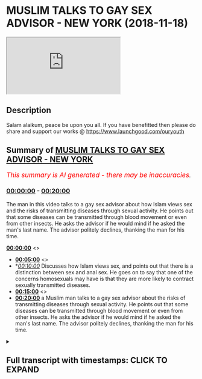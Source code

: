 # MUSLIM TALKS TO GAY SEX ADVISOR - NEW YORK (2018-11-18)

<iframe loading='lazy' src='https://www.youtube.com/embed/KLdjHNGf9XM'></iframe>

## Description

Salam alaikum, peace be upon you all. If you have benefitted then please do share and support our works @ https://www.launchgood.com/ouryouth

## Summary of [MUSLIM TALKS TO GAY SEX ADVISOR - NEW YORK](https://www.youtube.com/watch?v=KLdjHNGf9XM)


*<span style="color:red; font-size:125%">This summary is AI generated - there may be inaccuracies</span>. [](/)*

### [00:00:00](https://www.youtube.com/watch?v=KLdjHNGf9XM&t=0) - [00:20:00](https://www.youtube.com/watch?v=KLdjHNGf9XM&t=1200)

The man in this video talks to a gay sex advisor about how Islam views sex and the risks of transmitting diseases through sexual activity. He points out that some diseases can be transmitted through blood movement or even from other insects. He asks the advisor if he would mind if he asked the man's last name. The advisor politely declines, thanking the man for his time.

**[00:00:00](https://www.youtube.com/watch?v=KLdjHNGf9XM&t=0)** <>
* **[00:05:00](https://www.youtube.com/watch?v=KLdjHNGf9XM&t=300)** <>
* **[00:10:00](https://www.youtube.com/watch?v=KLdjHNGf9XM&t=600)* Discusses how Islam views sex, and points out that there is a distinction between sex and anal sex. He goes on to say that one of the concerns homosexuals may have is that they are more likely to contract sexually transmitted diseases.
* **[00:15:00](https://www.youtube.com/watch?v=KLdjHNGf9XM&t=900)** <>
* **[00:20:00](https://www.youtube.com/watch?v=KLdjHNGf9XM&t=1200)**  a Muslim man talks to a gay sex advisor about the risks of transmitting diseases through sexual activity. He points out that some diseases can be transmitted through blood movement or even from other insects. He asks the advisor if he would mind if he asked the man's last name. The advisor politely declines, thanking the man for his time.

<details><summary><h2>Full transcript with timestamps: CLICK TO EXPAND</h2></summary>

[0:00:11](https://youtu.be/KLdjHNGf9XM?t=11) you're ready  
[0:00:15](https://youtu.be/KLdjHNGf9XM?t=15) jacket he's going to a crisis you can  
[0:00:25](https://youtu.be/KLdjHNGf9XM?t=25) change much closer possibly changes  
[0:00:27](https://youtu.be/KLdjHNGf9XM?t=27) around  
[0:00:37](https://youtu.be/KLdjHNGf9XM?t=37) you know I questions everything from  
[0:00:39](https://youtu.be/KLdjHNGf9XM?t=39) Instagram  
[0:00:43](https://youtu.be/KLdjHNGf9XM?t=43) you're dealing with everything what are  
[0:00:45](https://youtu.be/KLdjHNGf9XM?t=45) okay let me ask you a question what  
[0:00:47](https://youtu.be/KLdjHNGf9XM?t=47) other like let's say the most common  
[0:00:49](https://youtu.be/KLdjHNGf9XM?t=49) problems your ear face as well as to the  
[0:00:52](https://youtu.be/KLdjHNGf9XM?t=52) issues that you use societal issues that  
[0:00:54](https://youtu.be/KLdjHNGf9XM?t=54) you keep like I keep coming up say you  
[0:01:02](https://youtu.be/KLdjHNGf9XM?t=62) know boil it down to the VFD I would say  
[0:01:04](https://youtu.be/KLdjHNGf9XM?t=64) people are not trusting their instincts  
[0:01:17](https://youtu.be/KLdjHNGf9XM?t=77) what do you mean by that can you give me  
[0:01:43](https://youtu.be/KLdjHNGf9XM?t=103) like more like a case study so you're  
[0:01:44](https://youtu.be/KLdjHNGf9XM?t=104) saying people are maybe they're not  
[0:01:45](https://youtu.be/KLdjHNGf9XM?t=105) aware or they're not confident in  
[0:01:47](https://youtu.be/KLdjHNGf9XM?t=107) themselves or what is it exactly they're  
[0:01:48](https://youtu.be/KLdjHNGf9XM?t=108) being told by multiple sources that what  
[0:01:50](https://youtu.be/KLdjHNGf9XM?t=110) have been one of our  
[0:01:58](https://youtu.be/KLdjHNGf9XM?t=118) challenges that people tell us our  
[0:02:01](https://youtu.be/KLdjHNGf9XM?t=121) supposed to be about sex for our bodies  
[0:02:04](https://youtu.be/KLdjHNGf9XM?t=124) okay  
[0:02:07](https://youtu.be/KLdjHNGf9XM?t=127) feel and we quickly believe that at age  
[0:02:10](https://youtu.be/KLdjHNGf9XM?t=130) 3 or 4 or 5 or 15 or 30  
[0:02:14](https://youtu.be/KLdjHNGf9XM?t=134) and it's hard to shake that so you might  
[0:02:16](https://youtu.be/KLdjHNGf9XM?t=136) have an instinct like I just want to  
[0:02:19](https://youtu.be/KLdjHNGf9XM?t=139) masturbate and that might be your thing  
[0:02:24](https://youtu.be/KLdjHNGf9XM?t=144) you should also be wanting to get  
[0:02:26](https://youtu.be/KLdjHNGf9XM?t=146) married to this type of person and we  
[0:02:28](https://youtu.be/KLdjHNGf9XM?t=148) having this type of sex with them and  
[0:02:30](https://youtu.be/KLdjHNGf9XM?t=150) once a week what spice a week but you  
[0:02:31](https://youtu.be/KLdjHNGf9XM?t=151) might be thinking I just want to it  
[0:02:33](https://youtu.be/KLdjHNGf9XM?t=153) whatever maybe you have your own beliefs  
[0:02:36](https://youtu.be/KLdjHNGf9XM?t=156) about what works for you is pornography  
[0:02:38](https://youtu.be/KLdjHNGf9XM?t=158) a big theme here in your work because is  
[0:02:41](https://youtu.be/KLdjHNGf9XM?t=161) it not so people certainly use doesn't  
[0:02:47](https://youtu.be/KLdjHNGf9XM?t=167) come out and but I think that usually  
[0:02:49](https://youtu.be/KLdjHNGf9XM?t=169) people have more questions around  
[0:02:51](https://youtu.be/KLdjHNGf9XM?t=171) interpersonal and Orin is usually not  
[0:02:56](https://youtu.be/KLdjHNGf9XM?t=176) into personal it born is in some way  
[0:02:59](https://youtu.be/KLdjHNGf9XM?t=179) interpersonal it's more the  
[0:03:00](https://youtu.be/KLdjHNGf9XM?t=180) interpersonal reaction where someone's  
[0:03:01](https://youtu.be/KLdjHNGf9XM?t=181) yeah  
[0:03:03](https://youtu.be/KLdjHNGf9XM?t=183) coming up against what if I ask you a  
[0:03:07](https://youtu.be/KLdjHNGf9XM?t=187) question do you find that there's a in  
[0:03:10](https://youtu.be/KLdjHNGf9XM?t=190) terms of males and females age groups  
[0:03:12](https://youtu.be/KLdjHNGf9XM?t=192) different demographics who seems to be  
[0:03:16](https://youtu.be/KLdjHNGf9XM?t=196) like let's say for example tense exhibit  
[0:03:18](https://youtu.be/KLdjHNGf9XM?t=198) than most insecurities or problems or  
[0:03:20](https://youtu.be/KLdjHNGf9XM?t=200) comments are there any specific classes  
[0:03:24](https://youtu.be/KLdjHNGf9XM?t=204) of people that you can say okay these  
[0:03:25](https://youtu.be/KLdjHNGf9XM?t=205) individuals keep coming up to think  
[0:03:34](https://youtu.be/KLdjHNGf9XM?t=214) about their sexuality or their gender or  
[0:03:36](https://youtu.be/KLdjHNGf9XM?t=216) their sexual expression or gender  
[0:03:38](https://youtu.be/KLdjHNGf9XM?t=218) identity yeah  
[0:03:43](https://youtu.be/KLdjHNGf9XM?t=223) theyõre we don't have  
[0:03:45](https://youtu.be/KLdjHNGf9XM?t=225) talking about but they have been dealing  
[0:03:48](https://youtu.be/KLdjHNGf9XM?t=228) with the front and center and sort of  
[0:03:49](https://youtu.be/KLdjHNGf9XM?t=229) being balanced  
[0:03:50](https://youtu.be/KLdjHNGf9XM?t=230) fivesome all around it  
[0:03:52](https://youtu.be/KLdjHNGf9XM?t=232) so in a lot of ways are people who are  
[0:03:54](https://youtu.be/KLdjHNGf9XM?t=234) queer or gender non-conforming or  
[0:03:57](https://youtu.be/KLdjHNGf9XM?t=237) transgender a lot of ways we regularly  
[0:04:04](https://youtu.be/KLdjHNGf9XM?t=244) challenge from family and other folks in  
[0:04:07](https://youtu.be/KLdjHNGf9XM?t=247) the world  
[0:04:09](https://youtu.be/KLdjHNGf9XM?t=249) challenged ourselves but that said I  
[0:04:13](https://youtu.be/KLdjHNGf9XM?t=253) really feel like one of the  
[0:04:15](https://youtu.be/KLdjHNGf9XM?t=255) misconceptions is that  
[0:04:18](https://youtu.be/KLdjHNGf9XM?t=258) different genders are extremely  
[0:04:19](https://youtu.be/KLdjHNGf9XM?t=259) different  
[0:04:22](https://youtu.be/KLdjHNGf9XM?t=262) research my stuff so there are tons of  
[0:04:28](https://youtu.be/KLdjHNGf9XM?t=268) I'm in you know  
[0:04:33](https://youtu.be/KLdjHNGf9XM?t=273) what kind of things today I mean you  
[0:04:35](https://youtu.be/KLdjHNGf9XM?t=275) talked about for example homosexual  
[0:04:37](https://youtu.be/KLdjHNGf9XM?t=277) community right are the challenges faced  
[0:04:39](https://youtu.be/KLdjHNGf9XM?t=279) by the homosexual community different  
[0:04:42](https://youtu.be/KLdjHNGf9XM?t=282) from those faced by straight people for  
[0:04:45](https://youtu.be/KLdjHNGf9XM?t=285) example what kind of challenge what are  
[0:04:46](https://youtu.be/KLdjHNGf9XM?t=286) the differences similarities in  
[0:04:47](https://youtu.be/KLdjHNGf9XM?t=287) differences between the two committees  
[0:04:52](https://youtu.be/KLdjHNGf9XM?t=292) but in other words there is not right so  
[0:04:55](https://youtu.be/KLdjHNGf9XM?t=295) everyone is dealing not everyone many  
[0:04:57](https://youtu.be/KLdjHNGf9XM?t=297) people are dealing with the nice thing  
[0:05:01](https://youtu.be/KLdjHNGf9XM?t=301) is that is that big theme then social me  
[0:05:04](https://youtu.be/KLdjHNGf9XM?t=304) is that something which I wouldn't even  
[0:05:06](https://youtu.be/KLdjHNGf9XM?t=306) say no okay as an example of I okay so  
[0:05:12](https://youtu.be/KLdjHNGf9XM?t=312) people regardless into sexual  
[0:05:14](https://youtu.be/KLdjHNGf9XM?t=314) orientation yes  
[0:05:17](https://youtu.be/KLdjHNGf9XM?t=317) you know we're dealing with similar  
[0:05:18](https://youtu.be/KLdjHNGf9XM?t=318) things sometimes the overal are straight  
[0:05:21](https://youtu.be/KLdjHNGf9XM?t=321) maybe we are dealing with you know  
[0:05:23](https://youtu.be/KLdjHNGf9XM?t=323) feeling like they can experiment less  
[0:05:24](https://youtu.be/KLdjHNGf9XM?t=324) sexually we're  
[0:05:27](https://youtu.be/KLdjHNGf9XM?t=327) are given in some regards people want  
[0:05:31](https://youtu.be/KLdjHNGf9XM?t=331) permission around being more exploratory  
[0:05:34](https://youtu.be/KLdjHNGf9XM?t=334) I was out of thought started to deject I  
[0:05:36](https://youtu.be/KLdjHNGf9XM?t=336) mean just for a simple biological  
[0:05:39](https://youtu.be/KLdjHNGf9XM?t=339) perspective that would not be the case  
[0:05:41](https://youtu.be/KLdjHNGf9XM?t=341) in the sense that obviously a man and a  
[0:05:43](https://youtu.be/KLdjHNGf9XM?t=343) man can't do as much as a man and a  
[0:05:45](https://youtu.be/KLdjHNGf9XM?t=345) woman can do I mean just by virtue of  
[0:05:50](https://youtu.be/KLdjHNGf9XM?t=350) the fact that there's more  
[0:05:52](https://youtu.be/KLdjHNGf9XM?t=352) I mean there are differentiated entry  
[0:05:54](https://youtu.be/KLdjHNGf9XM?t=354) point alike it's not right I mean I I'd  
[0:06:03](https://youtu.be/KLdjHNGf9XM?t=363) see it under present differently  
[0:06:07](https://youtu.be/KLdjHNGf9XM?t=367) you see it this way yeah you know if  
[0:06:10](https://youtu.be/KLdjHNGf9XM?t=370) because if sex is more than in this  
[0:06:13](https://youtu.be/KLdjHNGf9XM?t=373) invention or canal or a penis and anus  
[0:06:15](https://youtu.be/KLdjHNGf9XM?t=375) or penis and throat or whatever baby  
[0:06:17](https://youtu.be/KLdjHNGf9XM?t=377) right or because people are sexual and  
[0:06:22](https://youtu.be/KLdjHNGf9XM?t=382) soon  
[0:06:23](https://youtu.be/KLdjHNGf9XM?t=383) for example two people looking at the  
[0:06:26](https://youtu.be/KLdjHNGf9XM?t=386) same computer screen  
[0:06:28](https://youtu.be/KLdjHNGf9XM?t=388) would you consider that sex if they  
[0:06:30](https://youtu.be/KLdjHNGf9XM?t=390) masturbate into the same computer screen  
[0:06:32](https://youtu.be/KLdjHNGf9XM?t=392) if they want to cause sex that's better  
[0:06:34](https://youtu.be/KLdjHNGf9XM?t=394) okay so how would you define things well  
[0:06:38](https://youtu.be/KLdjHNGf9XM?t=398) so sex is a complicated word because it  
[0:06:40](https://youtu.be/KLdjHNGf9XM?t=400) has different meanings in terms of  
[0:06:43](https://youtu.be/KLdjHNGf9XM?t=403) characteristics okay and then there are  
[0:06:44](https://youtu.be/KLdjHNGf9XM?t=404) things that people do that are sexual  
[0:06:46](https://youtu.be/KLdjHNGf9XM?t=406) with each other that people may consider  
[0:06:48](https://youtu.be/KLdjHNGf9XM?t=408) sex people making solo sex or  
[0:06:50](https://youtu.be/KLdjHNGf9XM?t=410) masturbation sex I like to really let  
[0:06:52](https://youtu.be/KLdjHNGf9XM?t=412) people make those  
[0:06:54](https://youtu.be/KLdjHNGf9XM?t=414) quite possible this yourself you quite  
[0:06:57](https://youtu.be/KLdjHNGf9XM?t=417) postmodernist i know he you think  
[0:06:59](https://youtu.be/KLdjHNGf9XM?t=419) outside the box in a sense yeah I liked  
[0:07:02](https://youtu.be/KLdjHNGf9XM?t=422) it I just noticed that as I said one of  
[0:07:07](https://youtu.be/KLdjHNGf9XM?t=427) the biggest issues that I see  
[0:07:09](https://youtu.be/KLdjHNGf9XM?t=429) scripts are some ways to be sexually and  
[0:07:12](https://youtu.be/KLdjHNGf9XM?t=432) I don't yeah if I  
[0:07:15](https://youtu.be/KLdjHNGf9XM?t=435) you know suggesting that somebody really  
[0:07:18](https://youtu.be/KLdjHNGf9XM?t=438) should I mean there must be prominent  
[0:07:21](https://youtu.be/KLdjHNGf9XM?t=441) that you put in place I mean how would  
[0:07:23](https://youtu.be/KLdjHNGf9XM?t=443) you feel about be Kelly for example  
[0:07:25](https://youtu.be/KLdjHNGf9XM?t=445) questions so you'll notice if you study  
[0:07:28](https://youtu.be/KLdjHNGf9XM?t=448) is really taboo topics right you know  
[0:07:32](https://youtu.be/KLdjHNGf9XM?t=452) things that we this is a true der in the  
[0:07:39](https://youtu.be/KLdjHNGf9XM?t=459) u.s. there are some states which allow  
[0:07:41](https://youtu.be/KLdjHNGf9XM?t=461) this jelly study or even if you just  
[0:07:50](https://youtu.be/KLdjHNGf9XM?t=470) look at twenty eighteen persistent on  
[0:07:51](https://youtu.be/KLdjHNGf9XM?t=471) each hand yes  
[0:07:55](https://youtu.be/KLdjHNGf9XM?t=475) not yet fortunately a lot of people  
[0:07:59](https://youtu.be/KLdjHNGf9XM?t=479) that were trending towards greater  
[0:08:01](https://youtu.be/KLdjHNGf9XM?t=481) conscious actions so in that sense you  
[0:08:04](https://youtu.be/KLdjHNGf9XM?t=484) know one of the  
[0:08:07](https://youtu.be/KLdjHNGf9XM?t=487) at least his consent  
[0:08:10](https://youtu.be/KLdjHNGf9XM?t=490) about nonhumans living being  
[0:08:15](https://youtu.be/KLdjHNGf9XM?t=495) instead of non yeah what's your view on  
[0:08:17](https://youtu.be/KLdjHNGf9XM?t=497) that well one of the things among others  
[0:08:20](https://youtu.be/KLdjHNGf9XM?t=500) that we often talk about is  
[0:08:26](https://youtu.be/KLdjHNGf9XM?t=506) not some  
[0:08:28](https://youtu.be/KLdjHNGf9XM?t=508) with nonhumans here  
[0:08:30](https://youtu.be/KLdjHNGf9XM?t=510) [Music]  
[0:08:35](https://youtu.be/KLdjHNGf9XM?t=515) it does come up and it comes up a lot  
[0:08:37](https://youtu.be/KLdjHNGf9XM?t=517) does it really so what what kind of  
[0:08:38](https://youtu.be/KLdjHNGf9XM?t=518) countries does it come up in come that's  
[0:08:39](https://youtu.be/KLdjHNGf9XM?t=519) quite well I usually might like to not  
[0:08:41](https://youtu.be/KLdjHNGf9XM?t=521) name certain countries okay about which  
[0:08:44](https://youtu.be/KLdjHNGf9XM?t=524) countries nope / yeah maybe Neil he  
[0:08:50](https://youtu.be/KLdjHNGf9XM?t=530) wants to know I mean you know I would  
[0:08:54](https://youtu.be/KLdjHNGf9XM?t=534) say if we were you know the cameras were  
[0:08:55](https://youtu.be/KLdjHNGf9XM?t=535) near what not I would but I just like my  
[0:08:57](https://youtu.be/KLdjHNGf9XM?t=537) I understand you don't incite anything  
[0:09:00](https://youtu.be/KLdjHNGf9XM?t=540) yeah yeah yeah no no problem  
[0:09:03](https://youtu.be/KLdjHNGf9XM?t=543) yeah yeah it comes up this is this is  
[0:09:08](https://youtu.be/KLdjHNGf9XM?t=548) the thing this is the question like for  
[0:09:12](https://youtu.be/KLdjHNGf9XM?t=552) my paradigm choose do you have a  
[0:09:15](https://youtu.be/KLdjHNGf9XM?t=555) question because I know it's obvious I'm  
[0:09:17](https://youtu.be/KLdjHNGf9XM?t=557) a Muslim right I'm a believer of  
[0:09:19](https://youtu.be/KLdjHNGf9XM?t=559) scripture scripture list if you like  
[0:09:20](https://youtu.be/KLdjHNGf9XM?t=560) traditionalist and it's not just Muslims  
[0:09:22](https://youtu.be/KLdjHNGf9XM?t=562) that have parameters that are finally  
[0:09:25](https://youtu.be/KLdjHNGf9XM?t=565) all very much defined by Scriptures it's  
[0:09:28](https://youtu.be/KLdjHNGf9XM?t=568) also Christian Jews all sort of  
[0:09:30](https://youtu.be/KLdjHNGf9XM?t=570) different like you were talking about  
[0:09:31](https://youtu.be/KLdjHNGf9XM?t=571) kind of I think you applied it in some  
[0:09:32](https://youtu.be/KLdjHNGf9XM?t=572) of what you were saying so obviously for  
[0:09:34](https://youtu.be/KLdjHNGf9XM?t=574) us it's a matter of looking at the text  
[0:09:36](https://youtu.be/KLdjHNGf9XM?t=576) and seeing okay well this is in  
[0:09:38](https://youtu.be/KLdjHNGf9XM?t=578) accordance with God's will and it isn't  
[0:09:40](https://youtu.be/KLdjHNGf9XM?t=580) according to protocol so it's very much  
[0:09:41](https://youtu.be/KLdjHNGf9XM?t=581) divine command theory if you like you  
[0:09:43](https://youtu.be/KLdjHNGf9XM?t=583) know you believe that the authority goes  
[0:09:45](https://youtu.be/KLdjHNGf9XM?t=585) to the text and therefore  
[0:09:46](https://youtu.be/KLdjHNGf9XM?t=586) we act in accordance to it right so it's  
[0:09:49](https://youtu.be/KLdjHNGf9XM?t=589) much more rigid if you like it's these  
[0:09:51](https://youtu.be/KLdjHNGf9XM?t=591) are the parameters right you can't go  
[0:09:53](https://youtu.be/KLdjHNGf9XM?t=593) for for example homosexuality and Islam  
[0:09:55](https://youtu.be/KLdjHNGf9XM?t=595) is not permissible you know obviously  
[0:09:58](https://youtu.be/KLdjHNGf9XM?t=598) Judaism in Australia it's not  
[0:10:00](https://youtu.be/KLdjHNGf9XM?t=600) permissible you can't have sex with  
[0:10:01](https://youtu.be/KLdjHNGf9XM?t=601) another man or a woman having sex with  
[0:10:05](https://youtu.be/KLdjHNGf9XM?t=605) another woman in fact  
[0:10:06](https://youtu.be/KLdjHNGf9XM?t=606) Islam wouldn't define a woman you know a  
[0:10:10](https://youtu.be/KLdjHNGf9XM?t=610) pleasure in another woman has even sex  
[0:10:12](https://youtu.be/KLdjHNGf9XM?t=612) frankly right because because we this  
[0:10:14](https://youtu.be/KLdjHNGf9XM?t=614) there's very key definitions for  
[0:10:17](https://youtu.be/KLdjHNGf9XM?t=617) instance sex would be seen as either  
[0:10:20](https://youtu.be/KLdjHNGf9XM?t=620) penetration from a vagina in a Varnado  
[0:10:23](https://youtu.be/KLdjHNGf9XM?t=623) sense all analysis these two things  
[0:10:25](https://youtu.be/KLdjHNGf9XM?t=625) would be  
[0:10:26](https://youtu.be/KLdjHNGf9XM?t=626) as a section Islam that wouldn't be seen  
[0:10:30](https://youtu.be/KLdjHNGf9XM?t=630) as sex enough would not it's something  
[0:10:34](https://youtu.be/KLdjHNGf9XM?t=634) extra something else but it's not sex in  
[0:10:37](https://youtu.be/KLdjHNGf9XM?t=637) the in the in the scripture in a strict  
[0:10:40](https://youtu.be/KLdjHNGf9XM?t=640) scriptural sense so yeah so from that  
[0:10:44](https://youtu.be/KLdjHNGf9XM?t=644) perspective we have very strict  
[0:10:46](https://youtu.be/KLdjHNGf9XM?t=646) guidelines and things like that but it  
[0:10:49](https://youtu.be/KLdjHNGf9XM?t=649) always but it is a no sex is not allowed  
[0:10:51](https://youtu.be/KLdjHNGf9XM?t=651) in Islam quite it's considered sex yeah  
[0:10:54](https://youtu.be/KLdjHNGf9XM?t=654) just sorry thank you for the  
[0:10:56](https://youtu.be/KLdjHNGf9XM?t=656) clarification it's not allowed whether  
[0:10:58](https://youtu.be/KLdjHNGf9XM?t=658) it's from man to man or man to woman by  
[0:11:00](https://youtu.be/KLdjHNGf9XM?t=660) a woman  
[0:11:02](https://youtu.be/KLdjHNGf9XM?t=662) now lesson won't remember that's not  
[0:11:04](https://youtu.be/KLdjHNGf9XM?t=664) what's the wrath that's very possible  
[0:11:05](https://youtu.be/KLdjHNGf9XM?t=665) happens all the time actually it's  
[0:11:07](https://youtu.be/KLdjHNGf9XM?t=667) actually I'm saying that in a lot of  
[0:11:10](https://youtu.be/KLdjHNGf9XM?t=670) those sex shops here it's one of the  
[0:11:12](https://youtu.be/KLdjHNGf9XM?t=672) most common classes that we teach about  
[0:11:15](https://youtu.be/KLdjHNGf9XM?t=675) golf  
[0:11:16](https://youtu.be/KLdjHNGf9XM?t=676) so women having anal sex with men  
[0:11:20](https://youtu.be/KLdjHNGf9XM?t=680) Bhavana t monster it's a bit unusual it  
[0:11:23](https://youtu.be/KLdjHNGf9XM?t=683) doesn't undermine lesbianism in a sense  
[0:11:25](https://youtu.be/KLdjHNGf9XM?t=685) right because if a woman is strapping on  
[0:11:27](https://youtu.be/KLdjHNGf9XM?t=687) sorry to say why she's doing that then  
[0:11:32](https://youtu.be/KLdjHNGf9XM?t=692) it doesn't that kind of in a sense under  
[0:11:34](https://youtu.be/KLdjHNGf9XM?t=694) - sexual lesbian at least like because  
[0:11:36](https://youtu.be/KLdjHNGf9XM?t=696) sexual lesbians do lashes you know kind  
[0:11:39](https://youtu.be/KLdjHNGf9XM?t=699) of being attracted to the female organs  
[0:11:42](https://youtu.be/KLdjHNGf9XM?t=702) in a post office even to male sexual  
[0:11:44](https://youtu.be/KLdjHNGf9XM?t=704) things but if you're if you're trying to  
[0:11:46](https://youtu.be/KLdjHNGf9XM?t=706) emulate no sexual organs and it would  
[0:11:48](https://youtu.be/KLdjHNGf9XM?t=708) kind of in price on how that you're  
[0:11:50](https://youtu.be/KLdjHNGf9XM?t=710) sexually attracted to them so maybe that  
[0:11:52](https://youtu.be/KLdjHNGf9XM?t=712) women that do that shouldn't they be  
[0:11:54](https://youtu.be/KLdjHNGf9XM?t=714) accused of some kind of bisexual that  
[0:11:56](https://youtu.be/KLdjHNGf9XM?t=716) way refusing it is it not it's not  
[0:11:58](https://youtu.be/KLdjHNGf9XM?t=718) viewable into available  
[0:12:09](https://youtu.be/KLdjHNGf9XM?t=729) I've been somewhere that the shape of a  
[0:12:11](https://youtu.be/KLdjHNGf9XM?t=731) penis there's a lot of you know I think  
[0:12:17](https://youtu.be/KLdjHNGf9XM?t=737) maybe assumptions and it built into that  
[0:12:19](https://youtu.be/KLdjHNGf9XM?t=739) and so what's your view on here's the  
[0:12:22](https://youtu.be/KLdjHNGf9XM?t=742) thing right anus has a gang of nerve  
[0:12:25](https://youtu.be/KLdjHNGf9XM?t=745) endings okay and so the [ __ ] me off  
[0:12:30](https://youtu.be/KLdjHNGf9XM?t=750) right the anus is a sensitive area  
[0:12:37](https://youtu.be/KLdjHNGf9XM?t=757) other people breaking so whether good  
[0:12:40](https://youtu.be/KLdjHNGf9XM?t=760) so another partner a partner who's male  
[0:12:45](https://youtu.be/KLdjHNGf9XM?t=765) transgender a person it's a partner who  
[0:12:47](https://youtu.be/KLdjHNGf9XM?t=767) they can't see and they don't know it's  
[0:12:49](https://youtu.be/KLdjHNGf9XM?t=769) a severe and woman are transgender  
[0:12:51](https://youtu.be/KLdjHNGf9XM?t=771) person stimulating my anus their anus  
[0:12:55](https://youtu.be/KLdjHNGf9XM?t=775) you can also question and this is  
[0:12:58](https://youtu.be/KLdjHNGf9XM?t=778) because I was looking at some reports  
[0:13:00](https://youtu.be/KLdjHNGf9XM?t=780) you useful for the UN is no so I was  
[0:13:03](https://youtu.be/KLdjHNGf9XM?t=783) looking at some report from the World  
[0:13:04](https://youtu.be/KLdjHNGf9XM?t=784) Health Organization and also we've got  
[0:13:07](https://youtu.be/KLdjHNGf9XM?t=787) in the UK cuz I'm from the UK probably  
[0:13:08](https://youtu.be/KLdjHNGf9XM?t=788) together Maxim right we've got some  
[0:13:11](https://youtu.be/KLdjHNGf9XM?t=791) reports written by the NHS acceptor and  
[0:13:14](https://youtu.be/KLdjHNGf9XM?t=794) what seems to be a common thing that is  
[0:13:16](https://youtu.be/KLdjHNGf9XM?t=796) said and we're not saying that  
[0:13:18](https://youtu.be/KLdjHNGf9XM?t=798) correlation equals causation any of that  
[0:13:19](https://youtu.be/KLdjHNGf9XM?t=799) but we're saying that one thing which is  
[0:13:21](https://youtu.be/KLdjHNGf9XM?t=801) commonly said about homosexuals they  
[0:13:23](https://youtu.be/KLdjHNGf9XM?t=803) they have a higher propensity to  
[0:13:27](https://youtu.be/KLdjHNGf9XM?t=807) sexually transmitted diseases in fact  
[0:13:29](https://youtu.be/KLdjHNGf9XM?t=809) there's some like the wh old since it's  
[0:13:31](https://youtu.be/KLdjHNGf9XM?t=811) like 13 times more likely to contract  
[0:13:33](https://youtu.be/KLdjHNGf9XM?t=813) aid 13 times more likely to contract  
[0:13:35](https://youtu.be/KLdjHNGf9XM?t=815) gonorrhea or whatever it may be right so  
[0:13:39](https://youtu.be/KLdjHNGf9XM?t=819) I guess what I'm asking is if we're if  
[0:13:42](https://youtu.be/KLdjHNGf9XM?t=822) we're doing the social analysis here of  
[0:13:44](https://youtu.be/KLdjHNGf9XM?t=824) of homosexual type sex or anal sex not  
[0:13:49](https://youtu.be/KLdjHNGf9XM?t=829) even just a man and a man to be a man a  
[0:13:50](https://youtu.be/KLdjHNGf9XM?t=830) woman even if we don't you know sex or  
[0:13:55](https://youtu.be/KLdjHNGf9XM?t=835) I'm calling I'm calling an anal sex for  
[0:13:58](https://youtu.be/KLdjHNGf9XM?t=838) now yeah but also specifically because  
[0:14:00](https://youtu.be/KLdjHNGf9XM?t=840) all statistics are specified from  
[0:14:02](https://youtu.be/KLdjHNGf9XM?t=842) sexuals right ok so those 2 to 6 times  
[0:14:06](https://youtu.be/KLdjHNGf9XM?t=846) just McCrory there's not about anal sex  
[0:14:08](https://youtu.be/KLdjHNGf9XM?t=848) about homosexuals yeah so could there be  
[0:14:11](https://youtu.be/KLdjHNGf9XM?t=851) a case that homosexual sex if we're  
[0:14:15](https://youtu.be/KLdjHNGf9XM?t=855) looking at a kind of an aggregate of  
[0:14:16](https://youtu.be/KLdjHNGf9XM?t=856) social pros and cons could be more  
[0:14:21](https://youtu.be/KLdjHNGf9XM?t=861) harmful than is producer but he just  
[0:14:36](https://youtu.be/KLdjHNGf9XM?t=876) won't face any sex this point of  
[0:14:38](https://youtu.be/KLdjHNGf9XM?t=878) homosexuals having more likelihood of  
[0:14:40](https://youtu.be/KLdjHNGf9XM?t=880) you see contracting those diseases is  
[0:14:44](https://youtu.be/KLdjHNGf9XM?t=884) that is that concern for it within  
[0:14:46](https://youtu.be/KLdjHNGf9XM?t=886) homosexual circles or  
[0:14:53](https://youtu.be/KLdjHNGf9XM?t=893) so yes I think that one of the things  
[0:14:55](https://youtu.be/KLdjHNGf9XM?t=895) that would be beneficial is to just  
[0:14:58](https://youtu.be/KLdjHNGf9XM?t=898) broaden our understanding of sex so  
[0:15:01](https://youtu.be/KLdjHNGf9XM?t=901) there's  
[0:15:01](https://youtu.be/KLdjHNGf9XM?t=901) hey sex is not homosexual sex there are  
[0:15:05](https://youtu.be/KLdjHNGf9XM?t=905) people who get together and do things  
[0:15:07](https://youtu.be/KLdjHNGf9XM?t=907) with their bodies that may  
[0:15:10](https://youtu.be/KLdjHNGf9XM?t=910) so there's not one type of  
[0:15:14](https://youtu.be/KLdjHNGf9XM?t=914) it's just people just proteins with  
[0:15:16](https://youtu.be/KLdjHNGf9XM?t=916) their bodies I feel good or that maybe  
[0:15:18](https://youtu.be/KLdjHNGf9XM?t=918) build  
[0:15:20](https://youtu.be/KLdjHNGf9XM?t=920) right  
[0:15:23](https://youtu.be/KLdjHNGf9XM?t=923) I guess your question is is when things  
[0:15:27](https://youtu.be/KLdjHNGf9XM?t=927) happen to certain communities are they  
[0:15:28](https://youtu.be/KLdjHNGf9XM?t=928) concerning  
[0:15:30](https://youtu.be/KLdjHNGf9XM?t=930) yeah I mean let's be frank I mean all  
[0:15:33](https://youtu.be/KLdjHNGf9XM?t=933) communities have to be somewhat  
[0:15:34](https://youtu.be/KLdjHNGf9XM?t=934) introspective right in the sense that  
[0:15:37](https://youtu.be/KLdjHNGf9XM?t=937) for example if there are diseases  
[0:15:40](https://youtu.be/KLdjHNGf9XM?t=940) related to certain race groups I don't  
[0:15:42](https://youtu.be/KLdjHNGf9XM?t=942) think it's racist to kind of clarify  
[0:15:44](https://youtu.be/KLdjHNGf9XM?t=944) that for example sub-saharan Africa we  
[0:15:46](https://youtu.be/KLdjHNGf9XM?t=946) have there's more likelihood of there  
[0:15:48](https://youtu.be/KLdjHNGf9XM?t=948) being AIDS it's not I'm not saying it's  
[0:15:49](https://youtu.be/KLdjHNGf9XM?t=949) for racial reason but when we start to  
[0:15:52](https://youtu.be/KLdjHNGf9XM?t=952) kind of look at these things objectively  
[0:15:54](https://youtu.be/KLdjHNGf9XM?t=954) scientifically if you like right you  
[0:15:56](https://youtu.be/KLdjHNGf9XM?t=956) know science can be very useful in these  
[0:15:58](https://youtu.be/KLdjHNGf9XM?t=958) things right all I'm asking is that if  
[0:16:01](https://youtu.be/KLdjHNGf9XM?t=961) if there is a spread of disease which is  
[0:16:03](https://youtu.be/KLdjHNGf9XM?t=963) exacerbated in a certain community  
[0:16:05](https://youtu.be/KLdjHNGf9XM?t=965) doesn't it make sense to question the  
[0:16:08](https://youtu.be/KLdjHNGf9XM?t=968) reasoning for that disease yeah so so  
[0:16:11](https://youtu.be/KLdjHNGf9XM?t=971) from that perspective going back to  
[0:16:13](https://youtu.be/KLdjHNGf9XM?t=973) because I think the paradigm you're  
[0:16:14](https://youtu.be/KLdjHNGf9XM?t=974) working from is so long as it feels good  
[0:16:15](https://youtu.be/KLdjHNGf9XM?t=975) it's it's okay it's permissible so long  
[0:16:22](https://youtu.be/KLdjHNGf9XM?t=982) as this consent and it feels good I mean  
[0:16:23](https://youtu.be/KLdjHNGf9XM?t=983) no one's maybe harming each other  
[0:16:25](https://youtu.be/KLdjHNGf9XM?t=985) ya know rape or anything like that right  
[0:16:28](https://youtu.be/KLdjHNGf9XM?t=988) so if that's kind of like a liberal  
[0:16:30](https://youtu.be/KLdjHNGf9XM?t=990) opposition  
[0:16:33](https://youtu.be/KLdjHNGf9XM?t=993) why not  
[0:16:40](https://youtu.be/KLdjHNGf9XM?t=1000) yeah I would I would consider a liberal  
[0:16:42](https://youtu.be/KLdjHNGf9XM?t=1002) only because it conforms to  
[0:16:44](https://youtu.be/KLdjHNGf9XM?t=1004) philosophical liberalism right so yeah  
[0:16:46](https://youtu.be/KLdjHNGf9XM?t=1006) so in the sense that you know you can do  
[0:16:48](https://youtu.be/KLdjHNGf9XM?t=1008) everyone so long as you don't harm  
[0:16:49](https://youtu.be/KLdjHNGf9XM?t=1009) anyone else right so but here what  
[0:16:52](https://youtu.be/KLdjHNGf9XM?t=1012) Antoine ask me more specifically is if  
[0:16:54](https://youtu.be/KLdjHNGf9XM?t=1014) we can identify a social harm ha yeah a  
[0:17:00](https://youtu.be/KLdjHNGf9XM?t=1020) social harm which might not be direct  
[0:17:02](https://youtu.be/KLdjHNGf9XM?t=1022) what might be indirect right I might be  
[0:17:07](https://youtu.be/KLdjHNGf9XM?t=1027) identified when looking at a broad scale  
[0:17:11](https://youtu.be/KLdjHNGf9XM?t=1031) kind of time period so isn't it isn't it  
[0:17:17](https://youtu.be/KLdjHNGf9XM?t=1037) important for us to kind of question the  
[0:17:19](https://youtu.be/KLdjHNGf9XM?t=1039) reasons why this is happening in a  
[0:17:25](https://youtu.be/KLdjHNGf9XM?t=1045) nutshell if we know that the spread of  
[0:17:28](https://youtu.be/KLdjHNGf9XM?t=1048) diseases is exacerbated yes  
[0:17:31](https://youtu.be/KLdjHNGf9XM?t=1051) if the certain kind of sexual experiment  
[0:17:33](https://youtu.be/KLdjHNGf9XM?t=1053) is done between men and men anal sex  
[0:17:37](https://youtu.be/KLdjHNGf9XM?t=1057) shouldn't be questioned having sex in  
[0:17:40](https://youtu.be/KLdjHNGf9XM?t=1060) this way  
[0:17:46](https://youtu.be/KLdjHNGf9XM?t=1066) okay let me put it this way what are you  
[0:17:50](https://youtu.be/KLdjHNGf9XM?t=1070) trying to convince me of that or use do  
[0:17:52](https://youtu.be/KLdjHNGf9XM?t=1072) you want to do you want to know my  
[0:17:54](https://youtu.be/KLdjHNGf9XM?t=1074) opinion what's what are you I think it's  
[0:17:58](https://youtu.be/KLdjHNGf9XM?t=1078) a little bit more into baiting I'm just  
[0:18:00](https://youtu.be/KLdjHNGf9XM?t=1080) trying to see usually people sit down  
[0:18:02](https://youtu.be/KLdjHNGf9XM?t=1082) and never questions about someone  
[0:18:03](https://youtu.be/KLdjHNGf9XM?t=1083) they're dating or whatever it is  
[0:18:06](https://youtu.be/KLdjHNGf9XM?t=1086) yes yes I know but I'm trying to make  
[0:18:08](https://youtu.be/KLdjHNGf9XM?t=1088) I'm trying to understand seems like  
[0:18:10](https://youtu.be/KLdjHNGf9XM?t=1090) you're trying to put him in a corner  
[0:18:11](https://youtu.be/KLdjHNGf9XM?t=1091) that's my impression yeah it's true  
[0:18:15](https://youtu.be/KLdjHNGf9XM?t=1095) because that's what you're doing you're  
[0:18:16](https://youtu.be/KLdjHNGf9XM?t=1096) kind of interrogating him you don't have  
[0:18:18](https://youtu.be/KLdjHNGf9XM?t=1098) a specific question I'm fine I will say  
[0:18:27](https://youtu.be/KLdjHNGf9XM?t=1107) this though let's make this your last  
[0:18:29](https://youtu.be/KLdjHNGf9XM?t=1109) push it because I'm going to here to a  
[0:18:30](https://youtu.be/KLdjHNGf9XM?t=1110) five and I like to see a lot of people  
[0:18:31](https://youtu.be/KLdjHNGf9XM?t=1111) so no problem yeah yeah but your last  
[0:18:34](https://youtu.be/KLdjHNGf9XM?t=1114) person yeah so what one wonking eyes  
[0:18:37](https://youtu.be/KLdjHNGf9XM?t=1117) this drug if you deal with person visit  
[0:18:42](https://youtu.be/KLdjHNGf9XM?t=1122) a question or a statement let's start  
[0:18:43](https://youtu.be/KLdjHNGf9XM?t=1123) there question okay my question is  
[0:18:47](https://youtu.be/KLdjHNGf9XM?t=1127) simply  
[0:18:49](https://youtu.be/KLdjHNGf9XM?t=1129) if we can identify that X practice  
[0:18:54](https://youtu.be/KLdjHNGf9XM?t=1134) whoever that practice may be is causing  
[0:18:58](https://youtu.be/KLdjHNGf9XM?t=1138) is having an effect on society which  
[0:19:03](https://youtu.be/KLdjHNGf9XM?t=1143) might be detrimental  
[0:19:07](https://youtu.be/KLdjHNGf9XM?t=1147) shouldn't we question banks practice  
[0:19:09](https://youtu.be/KLdjHNGf9XM?t=1149) sure so you're saying like if men great  
[0:19:12](https://youtu.be/KLdjHNGf9XM?t=1152) women all the time which happens all the  
[0:19:14](https://youtu.be/KLdjHNGf9XM?t=1154) time you're saying simply question men  
[0:19:17](https://youtu.be/KLdjHNGf9XM?t=1157) living  
[0:19:17](https://youtu.be/KLdjHNGf9XM?t=1157) I don't think anyone questions that I  
[0:19:19](https://youtu.be/KLdjHNGf9XM?t=1159) think everyone knows that I think that's  
[0:19:21](https://youtu.be/KLdjHNGf9XM?t=1161) a university accepted at 1-over you're  
[0:19:23](https://youtu.be/KLdjHNGf9XM?t=1163) saying if most people accept up that's a  
[0:19:26](https://youtu.be/KLdjHNGf9XM?t=1166) long thing okay so you're you're so the  
[0:19:30](https://youtu.be/KLdjHNGf9XM?t=1170) question is that people idea has to same  
[0:19:32](https://youtu.be/KLdjHNGf9XM?t=1172) when you just ask  
[0:19:32](https://youtu.be/KLdjHNGf9XM?t=1172) [Music]  
[0:19:34](https://youtu.be/KLdjHNGf9XM?t=1174) let me give an example right you know  
[0:19:36](https://youtu.be/KLdjHNGf9XM?t=1176) you know you know in the UK right you  
[0:19:39](https://youtu.be/KLdjHNGf9XM?t=1179) know smoking cigarettes I don't know  
[0:19:41](https://youtu.be/KLdjHNGf9XM?t=1181) what the rules are here but inside this  
[0:19:42](https://youtu.be/KLdjHNGf9XM?t=1182) is quite a law I don't know if it exists  
[0:19:44](https://youtu.be/KLdjHNGf9XM?t=1184) in this country or not  
[0:19:45](https://youtu.be/KLdjHNGf9XM?t=1185) passive smoke so for example am I going  
[0:19:47](https://youtu.be/KLdjHNGf9XM?t=1187) to the fair we can't smoke in this  
[0:19:49](https://youtu.be/KLdjHNGf9XM?t=1189) inside are you caught in the park isn't  
[0:19:50](https://youtu.be/KLdjHNGf9XM?t=1190) really oh that's interesting  
[0:19:52](https://youtu.be/KLdjHNGf9XM?t=1192) no flash you can smoke outside but you  
[0:19:54](https://youtu.be/KLdjHNGf9XM?t=1194) can't smoke inside yeah so if you go  
[0:19:56](https://youtu.be/KLdjHNGf9XM?t=1196) into a restaurant like Starbucks you  
[0:19:57](https://youtu.be/KLdjHNGf9XM?t=1197) can't smoke inside the thing and the  
[0:19:59](https://youtu.be/KLdjHNGf9XM?t=1199) rationale behind that is well if you do  
[0:20:01](https://youtu.be/KLdjHNGf9XM?t=1201) if you smoke and driving someone else  
[0:20:03](https://youtu.be/KLdjHNGf9XM?t=1203) but when you're having sex  
[0:20:04](https://youtu.be/KLdjHNGf9XM?t=1204) someone is deciding if I have sex with  
[0:20:07](https://youtu.be/KLdjHNGf9XM?t=1207) someone walking by that's me deciding to  
[0:20:09](https://youtu.be/KLdjHNGf9XM?t=1209) have sex with no no no yeah but what I'm  
[0:20:11](https://youtu.be/KLdjHNGf9XM?t=1211) saying is this this is the imagine want  
[0:20:13](https://youtu.be/KLdjHNGf9XM?t=1213) to draw we've specially transmitted  
[0:20:15](https://youtu.be/KLdjHNGf9XM?t=1215) diseases not all of them are transmitted  
[0:20:17](https://youtu.be/KLdjHNGf9XM?t=1217) through sex right it can be through  
[0:20:23](https://youtu.be/KLdjHNGf9XM?t=1223) blood movement or even even gonorrhea or  
[0:20:27](https://youtu.be/KLdjHNGf9XM?t=1227) syphilis a lot of them can be  
[0:20:28](https://youtu.be/KLdjHNGf9XM?t=1228) transferred transferred from other than  
[0:20:30](https://youtu.be/KLdjHNGf9XM?t=1230) sex you can transfer their yeah from so  
[0:20:33](https://youtu.be/KLdjHNGf9XM?t=1233) for example a mother can transfer a in  
[0:20:35](https://youtu.be/KLdjHNGf9XM?t=1235) an area syphilis or many of those  
[0:20:39](https://youtu.be/KLdjHNGf9XM?t=1239) diseases  
[0:20:40](https://youtu.be/KLdjHNGf9XM?t=1240) oh what's that one you got cosa yeah  
[0:20:43](https://youtu.be/KLdjHNGf9XM?t=1243) that's perfect right so that can be  
[0:20:45](https://youtu.be/KLdjHNGf9XM?t=1245) trying that can be transmitted from oven  
[0:20:48](https://youtu.be/KLdjHNGf9XM?t=1248) and sexy sure I'm giving you I'm not  
[0:20:51](https://youtu.be/KLdjHNGf9XM?t=1251) sure I'm not I'm not an expert at this  
[0:20:52](https://youtu.be/KLdjHNGf9XM?t=1252) you are right but let's take aids is an  
[0:20:55](https://youtu.be/KLdjHNGf9XM?t=1255) example yeah it can definitely be  
[0:20:57](https://youtu.be/KLdjHNGf9XM?t=1257) transmitted by okay  
[0:21:00](https://youtu.be/KLdjHNGf9XM?t=1260) is that your I just I just in terms of  
[0:21:02](https://youtu.be/KLdjHNGf9XM?t=1262) time I want you to ask your last for  
[0:21:04](https://youtu.be/KLdjHNGf9XM?t=1264) some really yeah yeah I'm with you on  
[0:21:06](https://youtu.be/KLdjHNGf9XM?t=1266) that box you see what I'm saying yeah  
[0:21:09](https://youtu.be/KLdjHNGf9XM?t=1269) if aids can be transmitted from other  
[0:21:11](https://youtu.be/KLdjHNGf9XM?t=1271) insects yeah yeah I say for example we  
[0:21:13](https://youtu.be/KLdjHNGf9XM?t=1273) can identify that a homosexual sex and  
[0:21:16](https://youtu.be/KLdjHNGf9XM?t=1276) creates more a it may not actual sex is  
[0:21:20](https://youtu.be/KLdjHNGf9XM?t=1280) not three mornings but I really  
[0:21:22](https://youtu.be/KLdjHNGf9XM?t=1282) appreciate it and I know that's true  
[0:21:23](https://youtu.be/KLdjHNGf9XM?t=1283) just in terms of time  
[0:21:26](https://youtu.be/KLdjHNGf9XM?t=1286) can I ask him to well she just real  
[0:21:28](https://youtu.be/KLdjHNGf9XM?t=1288) quickly yeah will you mind but thank you  
[0:21:34](https://youtu.be/KLdjHNGf9XM?t=1294) for your time Mike thank you thank you  
[0:21:35](https://youtu.be/KLdjHNGf9XM?t=1295) yes or no answers  
</details>